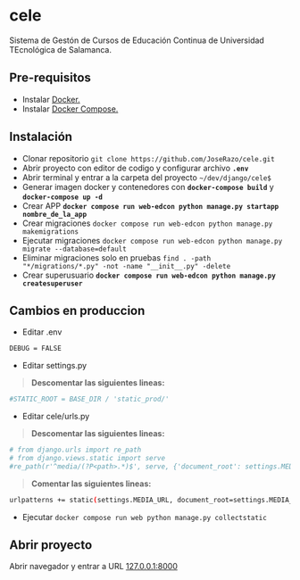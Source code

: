 # cele

Sistema de Gestón de Cursos de Educación Continua de Universidad TEcnológica de Salamanca.

## Pre-requisitos

- Instalar [Docker.](https://www.docker.com/get-started)
- Instalar [Docker Compose.](https://docs.docker.com/compose/install/)

## Instalación

- Clonar repositorio `git clone https://github.com/JoseRazo/cele.git`
- Abrir proyecto con editor de codigo y configurar archivo **`.env`**
- Abrir terminal y entrar a la carpeta del proyecto `~/dev/django/cele$`
- Generar imagen docker y contenedores con **`docker-compose build`** y **`docker-compose up -d`**
- Crear APP **`docker compose run web-edcon python manage.py startapp nombre_de_la_app`**
- Crear migraciones `docker compose run web-edcon python manage.py makemigrations`
- Ejecutar migraciones `docker compose run web-edcon python manage.py migrate --database=default`
- Eliminar migraciones solo en pruebas `find . -path "*/migrations/*.py" -not -name "__init__.py" -delete`
- Crear superusuario **`docker compose run web-edcon python manage.py createsuperuser`**

## Cambios en produccion
- Editar .env
```sh
DEBUG = FALSE
```
- Editar settings.py
> **Descomentar las siguientes lineas:**
```sh
#STATIC_ROOT = BASE_DIR / 'static_prod/'
```
- Editar cele/urls.py
> **Descomentar las siguientes lineas:**
```sh
# from django.urls import re_path
# from django.views.static import serve
#re_path(r'^media/(?P<path>.*)$', serve, {'document_root': settings.MEDIA_ROOT}),
```
> **Comentar las siguientes lineas:**
```sh
urlpatterns += static(settings.MEDIA_URL, document_root=settings.MEDIA_ROOT)
```
- Ejecutar `docker compose run web python manage.py collectstatic`

## Abrir proyecto

Abrir navegador y entrar a URL [127.0.0.1:8000](http://127.0.0.1:8000)
